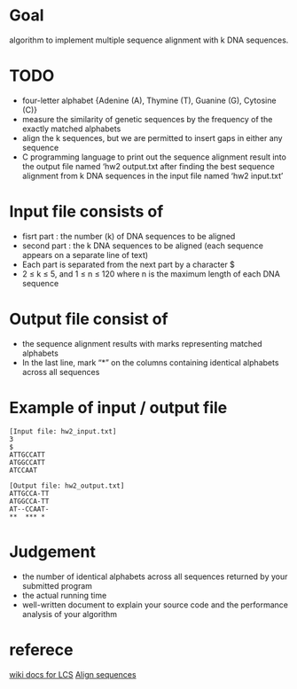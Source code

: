 # Goal
algorithm to implement multiple sequence alignment with k DNA sequences.

# TODO
 - four-letter alphabet {Adenine (A), Thymine (T), Guanine (G), Cytosine (C)}
 - measure the similarity of genetic sequences by the frequency of the exactly matched alphabets
 - align the k sequences, but we are permitted to insert gaps in either any sequence
 - C programming language to print out the sequence alignment result into the output file named ‘hw2 output.txt after finding the best sequence alignment from k DNA sequences in the input file named ‘hw2 input.txt’

# Input file consists of
 - fisrt part : the number (k) of DNA sequences to be aligned
 - second part : the k DNA sequences to be aligned (each sequence appears on a separate line of text)
 - Each part is separated from the next part by a character $
 -  2 ≤ k ≤ 5, and 1 ≤ n ≤ 120 where n is the maximum length of each DNA sequence

# Output file consist of
 - the sequence alignment results with marks representing matched alphabets
 - In the last line, mark “*” on the columns containing identical alphabets across all sequences

# Example of input / output file
```
[Input file: hw2_input.txt] 
3
$
ATTGCCATT
ATGGCCATT 
ATCCAAT

[Output file: hw2_output.txt] 
ATTGCCA-TT
ATGGCCA-TT
AT--CCAAT-
**  *** * 
```

# Judgement
 - the number of identical alphabets across all sequences returned by your submitted program
 - the actual running time
 - well-written document to explain your source code and the performance analysis of your algorithm

# referece
[wiki docs for LCS](https://en.wikipedia.org/wiki/Longest_common_subsequence)
[Align sequences](https://www.biostars.org/p/485136/)
